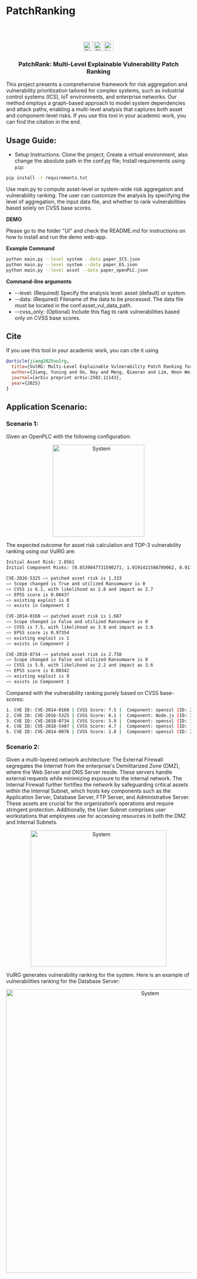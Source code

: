 # PatchRanking

<!-- PROJECT LOGO -->
<br />
<p align="center">
  <a href="https://github.com/Yuning-J/PatchRank">
  </a>
  <br />

  <!-- Badges -->
  <img src="https://img.shields.io/github/repo-size/Yuning-J/PatchRank?style=for-the-badge" alt="GitHub repo size" height="25">
  <img src="https://img.shields.io/github/last-commit/Yuning-J/PatchRank?style=for-the-badge" alt="GitHub last commit" height="25">
  <img src="https://img.shields.io/github/license/Yuning-J/PatchRank?style=for-the-badge" alt="License" height="25">
  <br />
  
  <h3 align="center"> PatchRank: Multi-Level Explainable Vulnerability Patch Ranking</h3>
  <p align="left">
   This project presents a comprehensive framework for risk aggregation and vulnerability prioritization tailored for complex systems, such as industrial control systems (ICS), IoT environments, and enterprise networks. Our method employs a graph-based approach to model system dependencies and attack paths, enabling a multi-level analysis that captures both asset and component-level risks. If you use this tool in your academic work, you can find the citation in the end.
 
  </p>
</p>

## Usage Guide:

- Setup Instructions: Clone the project; Create a virtual environment, also change the absolute path in the conf.py file; Install requirements using `pip`:
```bash
pip install -r requirements.txt
```

Use main.py to compute asset-level or system-wide risk aggregation and vulnerability ranking. The user can customize the analysis by specifying the level of aggregation, the input data file, and whether to rank vulnerabilities based solely on CVSS base scores.

**DEMO**

Please go to the folder "UI" and check the README.md for instructions on how to install and run the demo web-app.

**Example Command**
```bash
python main.py --level system --data paper_ICS.json
python main.py --level system --data paper_ES.json
python main.py --level asset --data paper_openPLC.json
```

**Command-line arguments**
- --level: (Required) Specify the analysis level: asset (default) or system.
- --data: (Required) Filename of the data to be processed. The data file must be located in the conf.asset_vul_data_path.
- --cvss_only: (Optional) Include this flag to rank vulnerabilities based only on CVSS base scores.

## Cite

If you use this tool in your academic work, you can cite it using

```bibtex
@article{jiang2025vulrg,
  title={VulRG: Multi-Level Explainable Vulnerability Patch Ranking for Complex Systems Using Graphs},
  author={Jiang, Yuning and Oo, Nay and Meng, Qiaoran and Lim, Hoon Wei and Sikdar, Biplab},
  journal={arXiv preprint arXiv:2502.11143},
  year={2025}
}
```

## Application Scenario:

### Scenario 1:
Given an OpenPLC with the following configuration:

<p align="center">
<img src="https://github.com/Yuning-J/VulRG/blob/main/figs/openPLC.png" alt="System" width="250px">
</p>

The expected outcome for asset risk calculation and TOP-3 vulnerability ranking using our VulRG are:
  
```bash
Initial Asset Risk: 2.8561
Initial Component Risks: [0.8539847731590271, 1.0191421508789062, 0.9118924736976624, 0.0, 0.0]

CVE-2016-5325 —> patched asset risk is 1.333
—> Scope changed is True and utilized Ransomware is 0
—> CVSS is 6.1, with likelihood as 2.8 and impact as 2.7
—> EPSS score is 0.00437
—> existing exploit is 0
—> exists in Component 3

CVE-2014-0160 —> patched asset risk is 1.687
—> Scope changed is False and utilized Ransomware is 0
—> CVSS is 7.5, with likelihood as 3.9 and impact as 3.6
—> EPSS score is 0.97354
—> existing exploit is 1
—> exists in Component 2

CVE-2018-0734 —> patched asset risk is 2.758
—> Scope changed is False and utilized Ransomware is 0
—> CVSS is 5.9, with likelihood as 2.2 and impact as 3.6
—> EPSS score is 0.00342
—> existing exploit is 0
—> exists in Component 1
```

Compared with the vulnerability ranking purely based on CVSS base-scores:
  
```bash
1. CVE ID: CVE-2014-0160 | CVSS Score: 7.5 |  Component: openssl (ID: 2)
2. CVE ID: CVE-2016-5325 | CVSS Score: 6.1 |  Component: Node.js (ID: 3)
3. CVE ID: CVE-2018-0734 | CVSS Score: 5.9 |  Component: openssl (ID: 1)
4. CVE ID: CVE-2018-5407 | CVSS Score: 4.7 |  Component: openssl (ID: 1)
5. CVE ID: CVE-2014-0076 | CVSS Score: 2.8 |  Component: openssl (ID: 2)
```

### Scenario 2:

Given a multi-layered network architecture: The External Firewall segregates the Internet from the enterprise's Demilitarized Zone (DMZ), where the Web Server and DNS Server reside. These servers handle external requests while minimizing exposure to the internal network. The Internal Firewall further fortifies the network by safeguarding critical assets within the Internal Subnet, which hosts key components such as the Application Server, Database Server, FTP Server, and Administrative Server. These assets are crucial for the organization’s operations and require stringent protection. Additionally, the User Subnet comprises user workstations that employees use for accessing resources in both the DMZ and Internal Subnets.

<p align="center">
<img src="https://github.com/Yuning-J/VulRG/blob/main/figs/NetworkSample.png" alt="System" width="370px">
</p>

VulRG generates vulnerability ranking for the system. Here is an example of vulnerabilities ranking for the Database Server: 

<p align="center">
<img src="https://github.com/Yuning-J/VulRG/blob/main/figs/SysVulRank.png" alt="System" width="770px">
</p>
